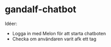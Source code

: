 # gandalf-chatbot

Idéer:
- Logga in med Melon för att starta chatboten
- Checka om användaren varit afk ett tag
